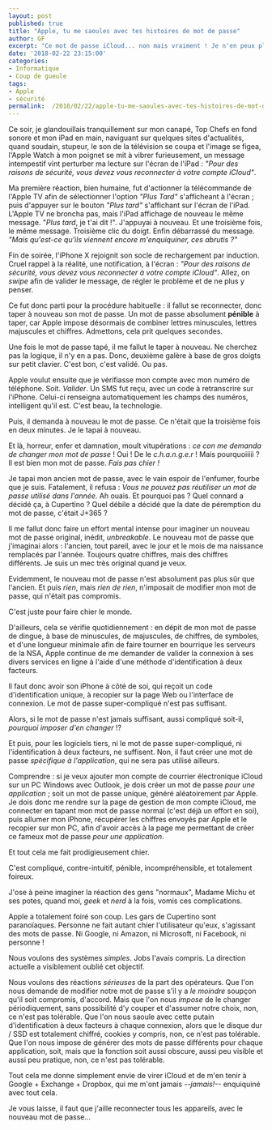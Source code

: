 ```yaml
---
layout: post
published: true
title: "Apple, tu me saoules avec tes histoires de mot de passe"
author: GF
excerpt: "Ce mot de passe iCloud... non mais vraiment ! Je n'en peux plus. Il me saoule. Il me saoule tellement ce mot de passe, que j'ai envie de le taper... ou plutôt non, de ne plus jamais avoir à le taper !"
date: '2018-02-22 23:15:00'
categories:
- Informatique
- Coup de gueule
tags:
- Apple
- sécurité
permalink:  /2018/02/22/apple-tu-me-saoules-avec-tes-histoires-de-mot-de-passe/
---
```


Ce soir, je glandouillais tranquillement sur mon canapé, Top Chefs en fond sonore et mon iPad en main, naviguant sur quelques sites d'actualités, quand soudain, stupeur, le son de la télévision se coupa et l'image se figea, l'Apple Watch à mon poignet se mit à vibrer furieusement, un message intempestif vint perturber ma lecture sur l'écran de l'iPad : _"Pour des raisons de sécurité, vous devez vous reconnecter à votre compte iCloud"_.

Ma première réaction, bien humaine, fut d'actionner la télécommande de l'Apple TV afin de sélectionner l'option _"Plus Tard"_ s'afficheant à l'écran ; puis d'appuyer sur le bouton _"Plus tard"_ s'affichant sur l'écran de l'iPad. L'Apple TV ne broncha pas, mais l'iPad affichage de nouveau le même message. "_Plus tard_, je t'ai dit !". J'appuyai à nouveau. Et une troisième fois, le même message. Troisième clic du doigt. Enfin débarrassé du message. _"Mais qu'est-ce qu'ils viennent encore m'enquiquiner, ces abrutis ?"_

Fin de soirée, l'iPhone X rejoignit son socle de rechargement par induction. Cruel rappel à la réalité, une notification, à l'écran : _"Pour des raisons de sécurité, vous devez vous reconnecter à votre compte iCloud"_. Allez, on _swipe_ afin de valider le message, de régler le problème et de ne plus y penser.

Ce fut donc parti pour la procédure habituelle : il fallut se reconnecter, donc taper à nouveau son mot de passe. Un mot de passe absolument **pénible** à taper, car Apple impose désormais de combiner lettres minuscules, lettres majuscules et chiffres. Admettons, cela prit quelques secondes.

Une fois le mot de passe tapé, il me fallut le taper à nouveau. Ne cherchez pas la logique, il n'y en a pas. Donc, deuxième galère à base de gros doigts sur petit clavier. C'est bon, c'est validé. Ou pas.

Apple voulut ensuite que je vérifiasse mon compte avec mon numéro de téléphone. Soit. _Valider_. Un SMS fut reçu, avec un code à retranscrire sur l'iPhone. Celui-ci renseigna automatiquement les champs des numéros, intelligent qu'il est. C'est beau, la technologie.

Puis, il demanda à nouveau le mot de passe. Ce n'était que la troisième fois en deux minutes. Je le tapai à nouveau.

Et là, horreur, enfer et damnation, moult vitupérations : _ce con me demanda de changer mon mot de passe_ ! Oui ! De le _c.h.a.n.g.e.r_ ! Mais pourquoiiiii ? Il est bien mon mot de passe. _Fais pas chier !_

Je tapai mon ancien mot de passe, avec le vain espoir de l'enfumer, fourbe que je suis. Fatalement, il refusa : _Vous ne pouvez pas réutiliser un mot de passe utilisé dans l'année_. Ah ouais. Et pourquoi pas ? Quel connard a décidé ça, à Cupertino ? Quel débile a décidé que la date de péremption du mot de passe, c'était J+365 ?

Il me fallut donc faire un effort mental intense pour imaginer un nouveau mot de passe original, inédit, _unbreakable_. Le nouveau mot de passe que j'imaginai alors : l'ancien, tout pareil, avec le jour et le mois de ma naissance remplacés par l'année. Toujours quatre chiffres, mais des chiffres différents. Je suis un mec très original quand je veux.

Evidemment, le nouveau mot de passe n'est absolument pas plus sûr que l'ancien. Et puis _rien_, mais _rien de rien_, n'imposait de modifier mon mot de passe, qui n'était pas compromis.

C'est juste pour faire chier le monde.

D'ailleurs, cela se vérifie quotidiennement : en dépit de mon mot de passe de dingue, à base de minuscules, de majuscules, de chiffres, de symboles, et d'une longueur minimale afin de faire tourner en bourrique les serveurs de la NSA, Apple continue de me demander de valider la connexion à ses divers services en ligne à l'aide d'une méthode d'identification à deux facteurs.

Il faut donc avoir son iPhone à côté de soi, qui reçoit un code d'identification unique, à recopier sur la page Web ou l'interface de connexion. Le mot de passe super-compliqué n'est pas suffisant.

Alors, si le mot de passe n'est jamais suffisant, aussi compliqué soit-il, _pourquoi imposer d'en changer_ !?

Et puis, pour les logiciels tiers, ni le mot de passe super-compliqué, ni l'identification à deux facteurs, ne suffisent. Non, il faut créer une mot de passe _spécifique à l'application_, qui ne sera pas utilisé ailleurs.

Comprendre : si je veux ajouter mon compte de courrier électronique iCloud sur un PC Windows avec Outlook, je dois créer un mot de passe _pour une application_ ; soit un mot de passe unique, généré aléatoirement par Apple. Je dois donc me rendre sur la page de gestion de mon compte iCloud, me connecter en tapant mon mot de passe normal (c'est déjà un effort en soi), puis allumer mon iPhone, récupérer les chiffres envoyés par Apple et le recopier sur mon PC, afin d'avoir accès à la page me permettant de créer ce fameux mot de passe _pour une application_. 

Et tout cela me fait prodigieusement chier. 

C'est compliqué, contre-intuitif, pénible, incompréhensible, et totalement foireux.

J'ose à peine imaginer la réaction des gens "normaux", Madame Michu et ses potes, quand moi, _geek_ et _nerd_ à la fois, vomis ces complications.

Apple a totalement foiré son coup. Les gars de Cupertino sont paranoïaques. Personne ne fait autant chier l'utilisateur qu'eux, s'agissant des mots de passe. Ni Google, ni Amazon, ni Microsoft, ni Facebook, ni personne !

Nous voulons des systèmes _simples_. Jobs l'avais compris. La direction actuelle a visiblement oublié cet objectif.

Nous voulons des réactions _sérieuses_ de la part des opérateurs. Que l'on nous demande de modifier notre mot de passe s'il y a _le moindre_ soupçon qu'il soit compromis, d'accord. Mais que l'on nous _impose_ de le changer périodiquement, sans possibilité d'y couper et d'assumer notre choix, non, ce n'est pas tolérable. Que l'on nous saoule avec cette putain d'identification à deux facteurs à chaque connexion, alors que le disque dur / SSD est totalement chiffré, cookies y compris, non, ce n'est pas tolérable. Que l'on nous impose de générer des mots de passe différents pour chaque application, soit, mais que la fonction soit aussi obscure, aussi peu visible et aussi peu pratique, non, ce n'est pas tolérable.

Tout cela me donne simplement envie de virer iCloud et de m'en tenir à Google + Exchange + Dropbox, qui me m'ont jamais _--jamais!--_ enquiquiné avec tout cela.

Je vous laisse, il faut que j'aille reconnecter tous les appareils, avec le nouveau mot de passe...

